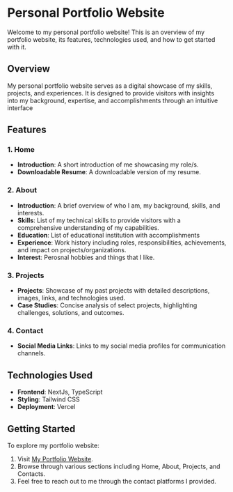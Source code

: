 # Personal Portfolio Website

Welcome to my personal portfolio website! This is an overview of my portfolio website, its features, technologies used, and how to get started with it.

## Overview

My personal portfolio website serves as a digital showcase of my skills, projects, and experiences. It is designed to provide visitors with insights into my background, expertise, and accomplishments through an intuitive interface

## Features


### 1. Home
- **Introduction**: A short introduction of me showcasing my role/s.
- **Downloadable Resume**: A downloadable version of my resume.

### 2. About
- **Introduction**: A brief overview of who I am, my background, skills, and interests.
- **Skills**: List of my technical skills to provide visitors with a comprehensive understanding of my capabilities.
- **Education**: List of educational institution with accomplishments
- **Experience**:  Work history including roles, responsibilities, achievements, and impact on projects/organizations.
- **Interest**: Perosnal hobbies and things that I like.

### 3. Projects
- **Projects**: Showcase of my past projects with detailed descriptions, images, links, and technologies used.
- **Case Studies**: Concise analysis of select projects, highlighting challenges, solutions, and outcomes.

### 4. Contact
- **Social Media Links**: Links to my social media profiles for communication channels.

## Technologies Used

- **Frontend**: NextJs, TypeScript
- **Styling**: Tailwind CSS
- **Deployment**: Vercel

## Getting Started

To explore my portfolio website:

1. Visit [My Portfolio Website](https://www.example.com).
2. Browse through various sections including Home, About, Projects, and Contacts.
3. Feel free to reach out to me through the contact platforms I provided.

